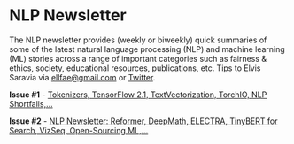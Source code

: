 # NLP Newsletter
The NLP newsletter provides (weekly or biweekly) quick summaries of some of the latest natural language processing (NLP) and machine learning (ML) stories across a range of important categories such as fairness & ethics, society, educational resources, publications, etc. Tips to Elvis Saravia via ellfae@gmail.com or [Twitter](https://twitter.com/omarsar0).

**Issue #1** - [Tokenizers, TensorFlow 2.1, TextVectorization, TorchIO, NLP Shortfalls,…](https://github.com/dair-ai/nlp_newsletter/blob/master/issues/NLP_Newsletter_Tokenizers%2C_TensorFlow_2_1%2C_TextVe.md)

**Issue #2** - [NLP Newsletter: Reformer, DeepMath, ELECTRA, TinyBERT for Search, VizSeq, Open-Sourcing ML,…](https://github.com/dair-ai/nlp_newsletter/blob/master/issues/NLP_Newsletter_Reformer,_DeepMath,_ELECTRA,_TinyB.md)
